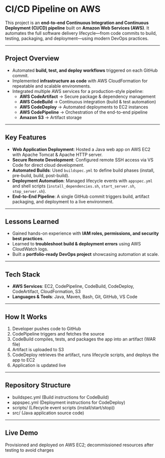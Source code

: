 # CI/CD Pipeline on AWS

This project is an **end-to-end Continuous Integration and Continuous Deployment (CI/CD) pipeline** built on **Amazon Web Services (AWS)**. It automates the full software delivery lifecycle—from code commits to build, testing, packaging, and deployment—using modern DevOps practices.

---

## Project Overview
- Automated **build, test, and deploy workflows** triggered on each GitHub commit.  
- Implemented **infrastructure as code** with AWS CloudFormation for repeatable and scalable environments.  
- Integrated multiple AWS services for a production-style pipeline:
  - **AWS CodeArtifact** → Secure package & dependency management  
  - **AWS CodeBuild** → Continuous integration (build & test automation)  
  - **AWS CodeDeploy** → Automated deployments to EC2 instances  
  - **AWS CodePipeline** → Orchestration of the end-to-end pipeline  
  - **Amazon S3** → Artifact storage  

---

## Key Features
- **Web Application Deployment**: Hosted a Java web app on AWS EC2 with Apache Tomcat & Apache HTTP server.  
- **Secure Remote Development**: Configured remote SSH access via VS Code for direct cloud development.  
- **Automated Builds**: Used `buildspec.yml` to define build phases (install, pre-build, build, post-build).  
- **Deployment Automation**: Managed lifecycle events with `appspec.yml` and shell scripts (`install_dependencies.sh`, `start_server.sh`, `stop_server.sh`).  
- **End-to-End Pipeline**: A single GitHub commit triggers build, artifact packaging, and deployment to a live environment.

---

## Lessons Learned
- Gained hands-on experience with **IAM roles, permissions, and security best practices**.  
- Learned to **troubleshoot build & deployment errors** using AWS CloudWatch logs.  
- Built a **portfolio-ready DevOps project** showcasing automation at scale.  

---

## Tech Stack
- **AWS Services**: EC2, CodePipeline, CodeBuild, CodeDeploy, CodeArtifact, CloudFormation, S3  
- **Languages & Tools**: Java, Maven, Bash, Git, GitHub, VS Code  

---

## How It Works
1. Developer pushes code to GitHub  
2. CodePipeline triggers and fetches the source  
3. CodeBuild compiles, tests, and packages the app into an artifact (WAR file)  
4. Artifact is uploaded to S3  
5. CodeDeploy retrieves the artifact, runs lifecycle scripts, and deploys the app to EC2  
6. Application is updated live 

---

## Repository Structure
- buildspec.yml (Build instructions for CodeBuild)
- appspec.yml (Deployment instructions for CodeDeploy)
- scripts/ (Lifecycle event scripts (install/start/stop))
- src/ (Java application source code)

---

## Live Demo
Provisioned and deployed on AWS EC2; decommissioned resources after testing to avoid charges
